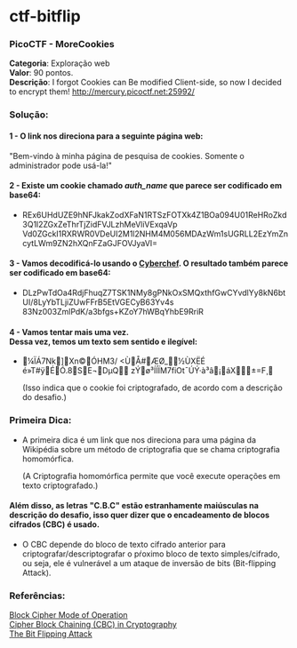 # ctf-bitflip
### PicoCTF - MoreCookies

**Categoria**: Exploração web <br>
**Valor**: 90 pontos. <br>
**Descrição**: I forgot Cookies can Be modified Client-side, so now I decided to encrypt them! http://mercury.picoctf.net:25992/ <br>

###  Solução:

  #### 1 - O link nos direciona para a seguinte página web:
<p>"Bem-vindo à minha página de pesquisa de cookies. Somente o administrador pode usá-la!"</p>

  #### 2 - Existe um cookie chamado *auth_name* que parece ser codificado em base64:
* <p> REx6UHdUZE9hNFJkakZodXFaN1RTSzFOTXk4Z1BOa094U01ReHRoZkd3Q1l2ZGxZeThrTjZidFVJLzhMeVliVExqaVp
      Vd0ZGckI1RXRWR0VDeUI2M1l2NHM4M056MDAzWm1sUGRLL2EzYmZncytLWm9ZN2hXQnFZaGJFOVJyaVI=</p>

 #### 3 - Vamos decodificá-lo usando o [Cyberchef](https://cyberchef.org/). O resultado também parece ser codificado em base64:
 * <p>DLzPwTdOa4RdjFhuqZ7TSK1NMy8gPNkOxSMQxthfGwCYvdlYy8kN6btUI/8LyYbTLjiZUwFFrB5EtVGECyB63Yv4s
      83Nz003ZmlPdK/a3bfgs+KZoY7hWBqYhbE9RriR</p>

 #### 4 - Vamos tentar mais uma vez. <br>Dessa vez, temos um texto sem sentido e ilegível:
 * <p>¼ÏÁ7Nk]Xn©ÓH­M3/ <ÙÅ#ÆØ_½ÙXËÉ é»T#ÿÉÓ.8SE¬DµQ zÝø³ÍÍÏM7fiOt¯ÚÝ·à³â¡áX±=F¸
                                          <br>
   
     (Isso indica que o cookie foi criptografado, de acordo com a descrição do desafio.)</p>
 
 ### Primeira Dica:
 * <p>A primeira dica é um link que nos direciona para uma página da Wikipédia sobre um método de criptografia que se chama criptografia homomórfica. <br>
    
     (A Criptografia homomórfica permite que você execute operações em texto criptografado.)</p>
 
 #### Além disso, as letras "C.B.C" estão estranhamente maiúsculas na descrição do desafio, isso quer dizer que o encadeamento de blocos cifrados (CBC) é usado.
 
* <p>O CBC depende do bloco de texto cifrado anterior para criptografar/descriptografar o pŕoximo bloco de texto simples/cifrado, ou seja, ele é vulnerável a um ataque de inversão de bits (Bit-flipping Attack).</p>

 ### Referências:<br>
 [Block Cipher Mode of Operation](https://en.wikipedia.org/wiki/Block_cipher_mode_of_operation#Cipher_block_chaining_(CBC))<br>
 [Cipher Block Chaining (CBC) in Cryptography](https://www.includehelp.com/cryptography/cipher-block-chaining-cbc.aspx)<br>
 [The Bit Flipping Attack](https://crypto.stackexchange.com/questions/66085/bit-flipping-attack-on-cbc-mode/66086#66086)
 

